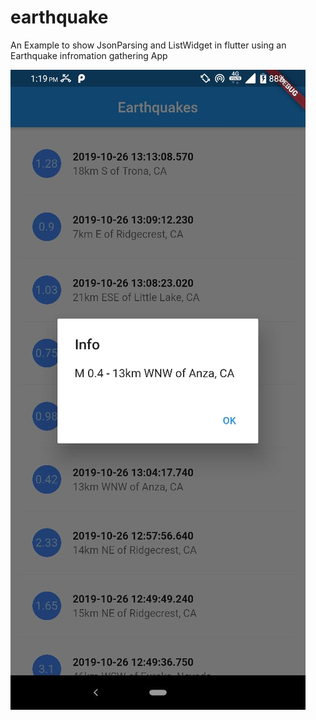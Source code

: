 # earthquake

An Example to show JsonParsing and ListWidget in flutter using an Earthquake infromation gathering App

![App ScreenShot](https://github.com/W0lFi3-IND/earthquake/blob/master/screenshot.jpeg)

